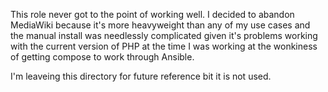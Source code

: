This role never got to the point of working well. I decided to abandon MediaWiki because it's more heavyweight than any of my use cases and the manual install was needlessly complicated given it's problems working with the current version of PHP at the time I was working at the wonkiness of getting compose to work through Ansible.

I'm leaveing this directory for future reference bit it is not used.
